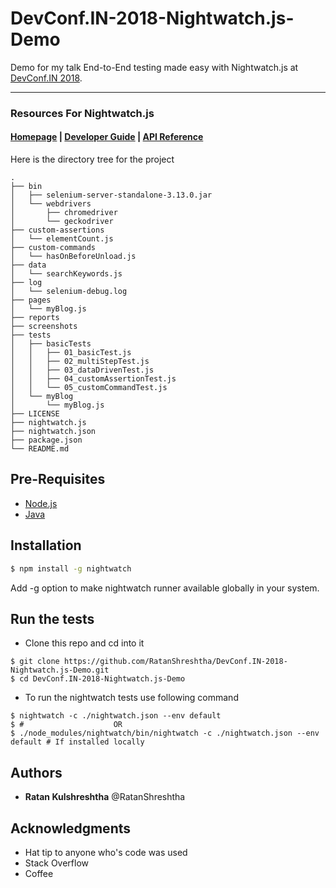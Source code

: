 # DevConf.IN-2018-Nightwatch.js-Demo

Demo for my talk End-to-End testing made easy with Nightwatch.js at [DevConf.IN 2018](https://devconf.info/in).

***
### Resources For Nightwatch.js
#### [Homepage](http://nightwatchjs.org) | [Developer Guide](http://nightwatchjs.org/guide) | [API Reference](http://nightwatchjs.org/api)


Here is the directory tree for the project

```
.
├── bin
│   ├── selenium-server-standalone-3.13.0.jar
│   └── webdrivers
│       ├── chromedriver
│       └── geckodriver
├── custom-assertions
│   └── elementCount.js
├── custom-commands
│   └── hasOnBeforeUnload.js
├── data
│   └── searchKeywords.js
├── log
│   └── selenium-debug.log
├── pages
│   └── myBlog.js
├── reports
├── screenshots
├── tests
│   ├── basicTests
│   │   ├── 01_basicTest.js
│   │   ├── 02_multiStepTest.js
│   │   ├── 03_dataDrivenTest.js
│   │   ├── 04_customAssertionTest.js
│   │   └── 05_customCommandTest.js
│   └── myBlog
│       └── myBlog.js
├── LICENSE
├── nightwatch.js
├── nightwatch.json
├── package.json
└── README.md
```
## Pre-Requisites
- [Node.js](https://nodejs.org/en/download/)
- [Java](https://www.oracle.com/technetwork/java/javase/downloads/jre8-downloads-2133155.html)


## Installation
```bash
$ npm install -g nightwatch
```
Add -g option to make nightwatch runner available globally in your system.

## Run the tests

- Clone this repo and cd into it
```
$ git clone https://github.com/RatanShreshtha/DevConf.IN-2018-Nightwatch.js-Demo.git
$ cd DevConf.IN-2018-Nightwatch.js-Demo
```

- To run the nightwatch tests use following command
```
$ nightwatch -c ./nightwatch.json --env default
$ #                    OR
$ ./node_modules/nightwatch/bin/nightwatch -c ./nightwatch.json --env default # If installed locally
```

## Authors
- **Ratan Kulshreshtha** @RatanShreshtha

## Acknowledgments

- Hat tip to anyone who's code was used
- Stack Overflow
- Coffee
